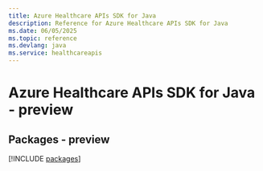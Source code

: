 ```yaml
---
title: Azure Healthcare APIs SDK for Java
description: Reference for Azure Healthcare APIs SDK for Java
ms.date: 06/05/2025
ms.topic: reference
ms.devlang: java
ms.service: healthcareapis
---
```

# Azure Healthcare APIs SDK for Java - preview
## Packages - preview
[!INCLUDE [packages](healthcare-apis-index.md)]